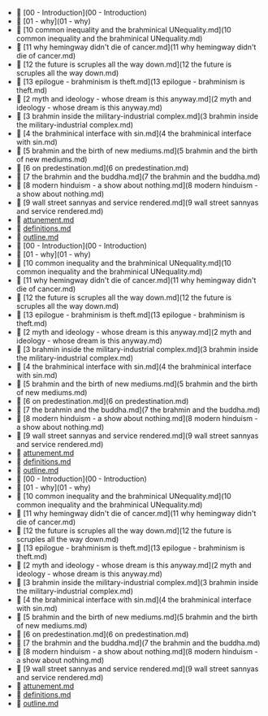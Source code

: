 * 📂 [00 - Introduction](00 - Introduction)
* 📂 [01 - why](01 - why)
* 📄 [10 common inequality and the brahminical UNequality.md](10 common inequality and the brahminical UNequality.md)
* 📄 [11 why hemingway didn't die of cancer.md](11 why hemingway didn't die of cancer.md)
* 📄 [12 the future is scruples all the way down.md](12 the future is scruples all the way down.md)
* 📄 [13 epilogue - brahminism is theft.md](13 epilogue - brahminism is theft.md)
* 📄 [2 myth and ideology - whose dream is this anyway.md](2 myth and ideology - whose dream is this anyway.md)
* 📄 [3 brahmin inside the military-industrial complex.md](3 brahmin inside the military-industrial complex.md)
* 📄 [4 the brahminical interface with sin.md](4 the brahminical interface with sin.md)
* 📄 [5 brahmin and the birth of new mediums.md](5 brahmin and the birth of new mediums.md)
* 📄 [6 on predestination.md](6 on predestination.md)
* 📄 [7 the brahmin and the buddha.md](7 the brahmin and the buddha.md)
* 📄 [8 modern hinduism - a show about nothing.md](8 modern hinduism - a show about nothing.md)
* 📄 [9 wall street sannyas and service rendered.md](9 wall street sannyas and service rendered.md)
* 📄 [attunement.md](attunement.md)
* 📄 [definitions.md](definitions.md)
* 📄 [outline.md](outline.md)
* 📂 [00 - Introduction](00 - Introduction)
* 📂 [01 - why](01 - why)
* 📄 [10 common inequality and the brahminical UNequality.md](10 common inequality and the brahminical UNequality.md)
* 📄 [11 why hemingway didn't die of cancer.md](11 why hemingway didn't die of cancer.md)
* 📄 [12 the future is scruples all the way down.md](12 the future is scruples all the way down.md)
* 📄 [13 epilogue - brahminism is theft.md](13 epilogue - brahminism is theft.md)
* 📄 [2 myth and ideology - whose dream is this anyway.md](2 myth and ideology - whose dream is this anyway.md)
* 📄 [3 brahmin inside the military-industrial complex.md](3 brahmin inside the military-industrial complex.md)
* 📄 [4 the brahminical interface with sin.md](4 the brahminical interface with sin.md)
* 📄 [5 brahmin and the birth of new mediums.md](5 brahmin and the birth of new mediums.md)
* 📄 [6 on predestination.md](6 on predestination.md)
* 📄 [7 the brahmin and the buddha.md](7 the brahmin and the buddha.md)
* 📄 [8 modern hinduism - a show about nothing.md](8 modern hinduism - a show about nothing.md)
* 📄 [9 wall street sannyas and service rendered.md](9 wall street sannyas and service rendered.md)
* 📄 [attunement.md](attunement.md)
* 📄 [definitions.md](definitions.md)
* 📄 [outline.md](outline.md)
* 📂 [00 - Introduction](00 - Introduction)
* 📂 [01 - why](01 - why)
* 📄 [10 common inequality and the brahminical UNequality.md](10 common inequality and the brahminical UNequality.md)
* 📄 [11 why hemingway didn't die of cancer.md](11 why hemingway didn't die of cancer.md)
* 📄 [12 the future is scruples all the way down.md](12 the future is scruples all the way down.md)
* 📄 [13 epilogue - brahminism is theft.md](13 epilogue - brahminism is theft.md)
* 📄 [2 myth and ideology - whose dream is this anyway.md](2 myth and ideology - whose dream is this anyway.md)
* 📄 [3 brahmin inside the military-industrial complex.md](3 brahmin inside the military-industrial complex.md)
* 📄 [4 the brahminical interface with sin.md](4 the brahminical interface with sin.md)
* 📄 [5 brahmin and the birth of new mediums.md](5 brahmin and the birth of new mediums.md)
* 📄 [6 on predestination.md](6 on predestination.md)
* 📄 [7 the brahmin and the buddha.md](7 the brahmin and the buddha.md)
* 📄 [8 modern hinduism - a show about nothing.md](8 modern hinduism - a show about nothing.md)
* 📄 [9 wall street sannyas and service rendered.md](9 wall street sannyas and service rendered.md)
* 📄 [attunement.md](attunement.md)
* 📄 [definitions.md](definitions.md)
* 📄 [outline.md](outline.md)
